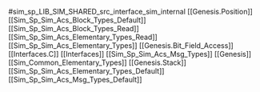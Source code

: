 #sim_sp_LIB_SIM_SHARED_src_interface_sim_internal
[[Genesis.Position]]
[[Sim_Sp_Sim_Acs_Block_Types_Default]]
[[Sim_Sp_Sim_Acs_Block_Types_Read]]
[[Sim_Sp_Sim_Acs_Elementary_Types_Read]]
[[Sim_Sp_Sim_Acs_Elementary_Types]]
[[Genesis.Bit_Field_Access]]
[[Interfaces.C]]
[[Interfaces]]
[[Sim_Sp_Sim_Acs_Msg_Types]]
[[Genesis]]
[[Sim_Common_Elementary_Types]]
[[Genesis.Stack]]
[[Sim_Sp_Sim_Acs_Elementary_Types_Default]]
[[Sim_Sp_Sim_Acs_Msg_Types_Default]]
